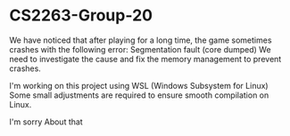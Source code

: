 # CS2263-Group-20

We have noticed that after playing for a long time, the game sometimes crashes with the following error: Segmentation fault (core dumped)
We need to investigate the cause and fix the memory management to prevent crashes.

I'm working on this project using WSL (Windows Subsystem for Linux) Some small adjustments are required to ensure smooth compilation on Linux.

I'm sorry About that 
